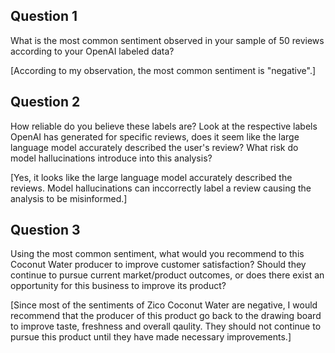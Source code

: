 ## Question 1

What is the most common sentiment observed in your sample of 50 reviews according to your OpenAI labeled data?

[According to my observation, the most common sentiment is "negative".]

## Question 2

How reliable do you believe these labels are? Look at the respective labels OpenAI has generated for specific reviews, does it seem like the large language model accurately described the user's review? What risk do model hallucinations introduce into this analysis?

[Yes, it looks like the large language model accurately described the reviews. Model hallucinations can inccorrectly label a review causing the analysis to be misinformed.]

## Question 3

Using the most common sentiment, what would you recommend to this Coconut Water producer to improve customer satisfaction? Should they continue to pursue current market/product outcomes, or does there exist an opportunity for this business to improve its product?

[Since most of the sentiments of Zico Coconut Water are negative, I would recommend that the producer of this product go back to the drawing board to improve taste, freshness and overall qaulity. They should not continue to pursue this product until they have made necessary improvements.]
